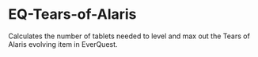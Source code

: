 # EQ-Tears-of-Alaris
Calculates the number of tablets needed to level and max out the Tears of Alaris evolving item in EverQuest.
